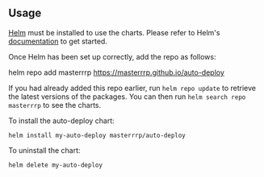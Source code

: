## Usage

[Helm](https://helm.sh) must be installed to use the charts.  Please refer to
Helm's [documentation](https://helm.sh/docs) to get started.

Once Helm has been set up correctly, add the repo as follows:

  helm repo add masterrrp https://masterrrp.github.io/auto-deploy

If you had already added this repo earlier, run `helm repo update` to retrieve
the latest versions of the packages.  You can then run `helm search repo
masterrrp` to see the charts.

To install the auto-deploy chart:

    helm install my-auto-deploy masterrrp/auto-deploy

To uninstall the chart:

    helm delete my-auto-deploy
    